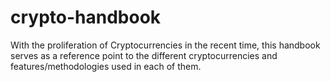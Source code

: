 # crypto-handbook
With the proliferation of Cryptocurrencies in the recent time, this handbook serves as a reference point to the different cryptocurrencies and features/methodologies used in each of them.
